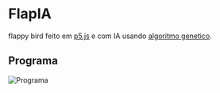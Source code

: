# FlapIA
flappy bird feito em [p5.js](https://p5js.org/) e com IA usando [algoritmo genetico](https://pt.wikipedia.org/wiki/Algoritmo_gen%C3%A9tico).

## Programa
![Programa](https://cdn.discordapp.com/attachments/746454307163078718/914213638905139301/flapia-demo.png)
